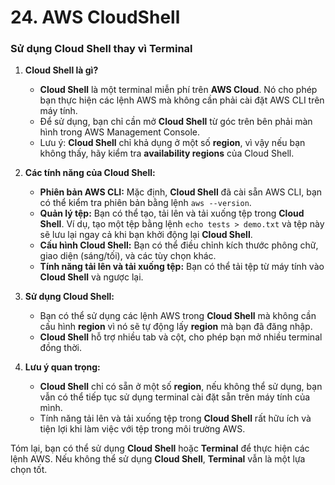 # 24. AWS CloudShell
### Sử dụng **Cloud Shell** thay vì Terminal

1. **Cloud Shell là gì?**

   * **Cloud Shell** là một terminal miễn phí trên **AWS Cloud**. Nó cho phép bạn thực hiện các lệnh AWS mà không cần phải cài đặt AWS CLI trên máy tính.
   * Để sử dụng, bạn chỉ cần mở **Cloud Shell** từ góc trên bên phải màn hình trong AWS Management Console.
   * Lưu ý: **Cloud Shell** chỉ khả dụng ở một số **region**, vì vậy nếu bạn không thấy, hãy kiểm tra **availability regions** của Cloud Shell.

2. **Các tính năng của Cloud Shell:**

   * **Phiên bản AWS CLI:** Mặc định, **Cloud Shell** đã cài sẵn AWS CLI, bạn có thể kiểm tra phiên bản bằng lệnh `aws --version`.
   * **Quản lý tệp:** Bạn có thể tạo, tải lên và tải xuống tệp trong **Cloud Shell**. Ví dụ, tạo một tệp bằng lệnh `echo tests > demo.txt` và tệp này sẽ lưu lại ngay cả khi bạn khởi động lại **Cloud Shell**.
   * **Cấu hình Cloud Shell:** Bạn có thể điều chỉnh kích thước phông chữ, giao diện (sáng/tối), và các tùy chọn khác.
   * **Tính năng tải lên và tải xuống tệp:** Bạn có thể tải tệp từ máy tính vào **Cloud Shell** và ngược lại.

3. **Sử dụng Cloud Shell:**

   * Bạn có thể sử dụng các lệnh AWS trong **Cloud Shell** mà không cần cấu hình **region** vì nó sẽ tự động lấy **region** mà bạn đã đăng nhập.
   * **Cloud Shell** hỗ trợ nhiều tab và cột, cho phép bạn mở nhiều terminal đồng thời.

4. **Lưu ý quan trọng:**

   * **Cloud Shell** chỉ có sẵn ở một số **region**, nếu không thể sử dụng, bạn vẫn có thể tiếp tục sử dụng terminal cài đặt sẵn trên máy tính của mình.
   * Tính năng tải lên và tải xuống tệp trong **Cloud Shell** rất hữu ích và tiện lợi khi làm việc với tệp trong môi trường AWS.

Tóm lại, bạn có thể sử dụng **Cloud Shell** hoặc **Terminal** để thực hiện các lệnh AWS. Nếu không thể sử dụng **Cloud Shell**, **Terminal** vẫn là một lựa chọn tốt.
